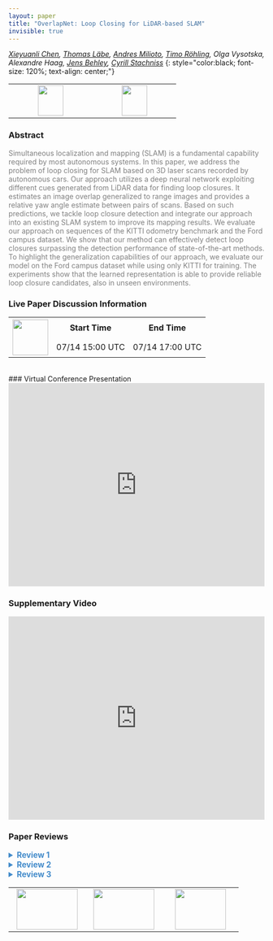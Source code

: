 ```yaml
---
layout: paper
title: "OverlapNet: Loop Closing for LiDAR-based SLAM"
invisible: true
---
```

*[Xieyuanli Chen](https://www.ipb.uni-bonn.de/people/xieyuanli-chen/),  [Thomas Läbe](https://www.ipb.uni-bonn.de/people/thomas-laebe/),  [Andres Milioto](https://www.ipb.uni-bonn.de/people/andres-milioto/),  [Timo Röhling](https://www.ipb.uni-bonn.de/people/timo-rohling/), Olga Vysotska, Alexandre Haag,  [Jens Behley](https://www.ipb.uni-bonn.de/people/jens-behley/),  [Cyrill Stachniss](https://www.ipb.uni-bonn.de/people/cyrill-stachniss/)*
{: style="color:black; font-size: 120%; text-align: center;"}

<table width="30%"> <tr>
<td style="width: 20%; text-align: center;"><a href="http://www.roboticsproceedings.org/rss16/p009.pdf"><img src="{{ site.baseurl }}/images/paper_link.png"
width = "50"  height = "60"/> </a> </td>

<td style="width: 20%; text-align: center;"><a href="https://github.com/PRBonn/OverlapNet"><img src="{{ site.baseurl }}/images/software_link.png"
width = "50"  height = "60"/> </a> </td>

</tr></table>

### Abstract
<html><p style="color:gray; font-size: 100%; text-align: justified;">
Simultaneous localization and mapping (SLAM) is a fundamental capability required by most autonomous systems. In this paper, we address the problem of loop closing for SLAM based on 3D laser scans recorded by autonomous cars. Our approach utilizes a deep neural network exploiting different cues generated from LiDAR data for finding loop closures. It estimates an image overlap generalized to range images and provides a relative yaw angle estimate between pairs of scans. Based on such predictions, we tackle loop closure detection and integrate our approach into an existing SLAM system to improve its mapping results. We evaluate our approach on sequences of the KITTI odometry benchmark and the Ford campus dataset. We show that our method can effectively detect loop closures surpassing the detection performance of state-of-the-art methods. To highlight the generalization capabilities of our approach, we evaluate our model on the Ford campus dataset while using only KITTI for training. The experiments show that the learned representation is able to provide reliable loop closure candidates, also in unseen environments.
</p></html>

### Live Paper Discussion Information
<html>
<table width="50%">
<tr> <th rowspan="2"><a href="https://pheedloop.com/rss2020/virtual/#session_FrSPKr"><img src="{{ site.baseurl }}/images/pheedloop_link.png" width = "70"  height = "70"/> </a> </th> <th> Start Time </th> <th> End Time </th> </tr>
<tr> <td> 07/14 15:00 UTC </td><td> 07/14 17:00 UTC </td></tr>
</table> <br> </html>
### Virtual Conference Presentation
<iframe width="100%" height="400" src="https://www.youtube.com/embed/t3TF4mwp6ho" frameborder="0" allow="accelerometer; autoplay; encrypted-media; gyroscope; picture-in-picture" allowfullscreen></iframe>

### Supplementary Video
<iframe width="100%" height="400" src="https://www.youtube.com/embed/YTfliBco6aw " frameborder="0" allow="accelerometer; autoplay; encrypted-media; gyroscope; picture-in-picture" allowfullscreen></iframe>

### Paper Reviews
<details><summary style="font-size:110%; color:#438BCA; cursor: pointer;"><b> Review 1</b></summary>
<p style="color:gray; font-size: 100%; text-align: justified; white-space: pre-line">
This paper proposes an interesting solution to loop closure detection in 3D range data. It is very clearly written and generally easy to follow. The reported results are significant, with high recall rates and accurate angle and position estimates, in what appears to be a competitive run-time. I appreciate that you perform ablation studies and compare to different input modalities (Table V) and different variants (Table III).

The related work section is mostly relevant and complete. However, I would recommend to also relate to recent work on learning-based place recognition of Sun et al. (Li Sun et al., "Localising Faster: Efficient and precise lidar-based robot localisation in large-scale environments", ICRA 2020, 	arXiv:2003.01875) Furthermore, I think that the claim that methods using handcrafted features are "therefore often scene-specific" needs to be better substantiated. Can you cite evidence that they do not generalise to different environments? In particular, your evaluation is on two similar urban datasets, so I think you cannot claim that OverlapNet is less scene specific without further substantiation.

In Sec III-A you state that overlap percentage may be a better measure of loop closure than using the estimated spatial distance. This is certainly true, and is also the rationale for the many appearance-based methods (that you also cite in Sec II).

In Fig 3, I was surprised to see that there is not even a local maximum at the correct position in (a). Could you please clarify why that is so?

Regarding the comparison to learning-based methods (OREOS) it would be interesting to see not only KITTI sequence 00, but also other experiments from the OREOS paper; e.g., the NCLT dataset. 

As you also state in the paper, it appears that it is the use of additional sensor modalities that gives the greatest benefits for OverlapNet. Looking at the results in Tables IV and V, the depth-only OverlapNet has similar performance as OREOS (and higher variance in the yaw estimate) and lower than the method of Sun et al. (above). This is an interesting conclusion.
Looking at the results for geometry only (and using prior pose information), the difference between OverlapNet and the baselines is not significant. The precision/recall curves for the Ford dataset in Fig 5b are indistinguishable ("ours", M2DP, and "histogram"), and rather close for KITTI (5a). In Table II, the numbers are also nearly indistinguishable.

In Fig 7, what are the precision rates? (Reporting recall without precision is not very informative.)

Regarding the execution time, please clarify if the reported 630/550 ms is for the whole dataset, and what the processing time is as a function of map size.

Minor edits/typos:
1) Below eq (3): misformed sentence "using the maximum overall these overlaps"
2) Fig 3(c): "Groud" -> "Ground"
3) "the most 100 recent scans" -> "the 100 most recent scans"
4) Check capitalisation in the reference list ("Pointnetvlad")
5) Some arXiv URLs are missing in the reference list.

</p> </details>

<details><summary style="font-size:110%; color:#438BCA; cursor: pointer;"><b> Review 2</b></summary>
<p style="color:gray; font-size: 100%; text-align: justified; white-space: pre-line">
The paper presents an interesting new technique for estimating the overlap of 3D lidar scans.  This is an important problem for localization of automated vehicles in urban and suburban environment, and is made challenging due to the highly dynamic nature of these scenes, and susceptibility for aliasing due to many urban roads and intersections looking alike (e.g. Manhattan road layouts).  The new method provides good initializations for ICP and integrates readily with pose graph optimization, yielding a capable system. Strong results are obtained for Kitti and impressively the technique operates successfully on the Ford campus dataset without retraining.

The paper is written very clearly and conveys strong technical strength, with novel insights in the design of the Siamese network and the use of the spherical projection representation for lidar scan matching to achieve a lightweight approach. 

The paper has an extensive evaluation and this is one of the strengths of the paper.  Each claim for the new technique is carefully buttressed with appropriate experimental results, including strong precision-recall curves, comparison against other methods, interesting qualitative results and a careful analysis of the yaw estimation errors and ICP registration errors. 

(A minor point, I'm a little surprised that the Kitti yaw estimation errors are as high as 20 degrees for the lower overlap percentage while only as high as 5 degrees for the Ford campus data set, this must be a property of one data set vs. the other?)

The figures and tables are all prepared with great care, and the video is nicely done.  

It would be ideal to see how this technique worked in a true Manhattan-style environment (larger-scale map with repetitive grid-structure) and to see how it degrades when the aliasing is really bad (e.g. nested turns around and around parallel and perpendicular linear city blocks). 
</p> </details>

<details><summary style="font-size:110%; color:#438BCA; cursor: pointer;"><b> Review 3</b></summary>
<p style="color:gray; font-size: 100%; text-align: justified; white-space: pre-line">
The work takes a step toward removing the need for using state estimates in place recognition. I subscribe to the idea and do think SLAM approaches that rely on the current estimate and geometric nearest neighbor search, despite impressive results, are not a true general solution to the problem. This is simply due to the fact that if the drift is large, the algorithm is doomed to fail. In contrast, the detection of a match between two frames, here using LIDAR, has a better chance of adding useful loop-closures to the SLAM graph.

My main concern is the claim of 3D SLAM which is not verified. The datasets and results are for cars. Therefore, estimating the relative yaw angle is sufficient to have a good result in ICP. I expect the method to be useful for a more general 3D SLAM problem where all motion axes are excited, but the paper claims it without showing it. But of course, the 3D LIDAR data is processed as input and name can be used anyway. 

I'm also interested in seeing the side views of Figure 6. Is the height estimation as good as the top view?
</p> </details>

<table width="100%"><tr><td style="width: 30%; text-align: center;"><a href="{{ site.baseurl }}/program/papers/8"> <img src="{{ site.baseurl }}/images/previous_icon.png" width = "120"  height = "80"/> </a> </td>

<td style="width: 30%; text-align: center;"><a href="{{ site.baseurl }}/program/papers"> <img src="{{ site.baseurl }}/images/overview_icon.png" width = "120"  height = "80"/> </a> </td> 

<td style="width: 30%; text-align: center;"><a href="{{ site.baseurl }}/program/papers/10"> <img src="{{ site.baseurl }}/images/next_icon.png" width = "100"  height = "80"/> </a> </td> 

</tr></table>

